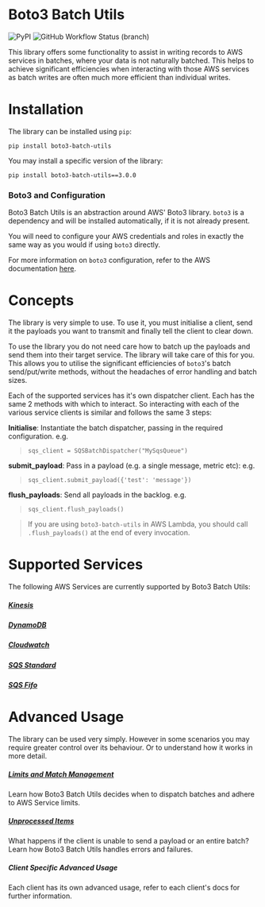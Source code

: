 Boto3 Batch Utils
=================

![PyPI](https://img.shields.io/pypi/v/boto3-batch-utils?style=for-the-badge)
![GitHub Workflow Status (branch)](https://img.shields.io/github/workflow/status/g-farrow/boto3_batch_utils/Master%20Pipeline?label=MASTER%20BRANCH&logo=github&style=for-the-badge)

This library offers some functionality to assist in writing records to AWS services in batches, where your data is not 
naturally batched. This helps to achieve significant efficiencies when interacting with those AWS services as batch 
writes are often much more efficient than individual writes.

# Installation
The library can be installed using `pip`:
```
pip install boto3-batch-utils
```

You may install a specific version of the library:
```
pip install boto3-batch-utils==3.0.0
```

### Boto3 and Configuration
Boto3 Batch Utils is an abstraction around AWS' Boto3 library. `boto3` is a dependency and will be installed 
automatically, if it is not already present.

You will need to configure your AWS credentials and roles in exactly the same way as you would if using `boto3`
directly.

For more information on `boto3` configuration, refer to the AWS documentation 
[here](https://boto3.amazonaws.com/v1/documentation/api/latest/guide/quickstart.html).

# Concepts
The library is very simple to use. To use it, you must initialise a client, send it the payloads you want to transmit
 and finally tell the client to clear down.

To use the library you do not need care how to batch up the payloads and send them into their target service. The 
library will take care of this for you. This allows you to utilise the significant efficiencies of `boto3`'s batch 
send/put/write methods, without the headaches of error handling and batch sizes.

Each of the supported services has it's own dispatcher client. Each has the same 2 methods with which to interact. So
interacting with each of the various service clients is similar and follows the same 3 steps: 

**Initialise**:
Instantiate the batch dispatcher, passing in the required configuration. e.g. 
> `sqs_client = SQSBatchDispatcher("MySqsQueue")`

**submit_payload**:
Pass in a payload (e.g. a single message, metric etc): e.g.
> `sqs_client.submit_payload({'test': 'message'})`

**flush_payloads**:
Send all payloads in the backlog. e.g.
> `sqs_client.flush_payloads()`

> If you are using `boto3-batch-utils` in AWS Lambda, you should call `.flush_payloads()` at the end of every 
invocation.

# Supported Services
The following AWS Services are currently supported by Boto3 Batch Utils:

##### [Kinesis](https://g-farrow.github.io/boto3_batch_utils/clients/kinesis)
##### [DynamoDB](https://g-farrow.github.io/boto3_batch_utils/clients/dynamodb)
##### [Cloudwatch](https://g-farrow.github.io/boto3_batch_utils/clients/cloudwatch)
##### [SQS Standard](https://g-farrow.github.io/boto3_batch_utils/clients/sqs/standard)
##### [SQS Fifo](https://g-farrow.github.io/boto3_batch_utils/clients/sqs/fifo)

# Advanced Usage
The library can be used very simply. However in some scenarios you may require greater control over its behaviour. Or
to understand how it works in more detail.

##### [Limits and Match Management](https://g-farrow.github.io/boto3_batch_utils/advanced-usage/limits)
Learn how Boto3 Batch Utils decides when to dispatch batches and adhere to AWS Service limits.

##### [Unprocessed Items](https://g-farrow.github.io/boto3_batch_utils/advanced-usage/unprocessed-items)
What happens if the client is unable to send a payload or an entire batch? Learn how Boto3 Batch Utils handles errors
and failures.

##### Client Specific Advanced Usage
Each client has its own advanced usage, refer to each client's docs for further information.